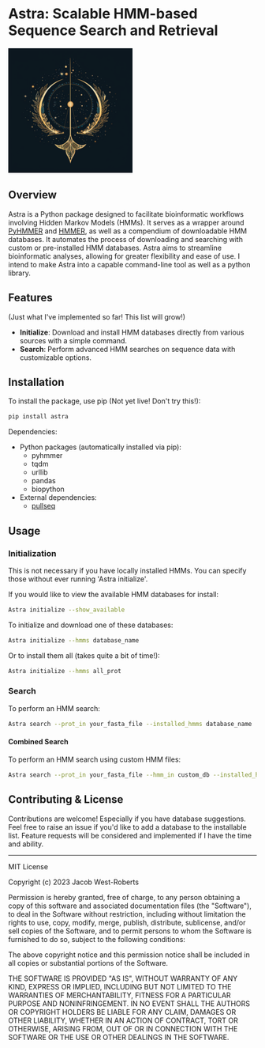 
# Astra: Scalable HMM-based Sequence Search and Retrieval

<img src="img/astra_logo.png" width="50%">
	
## Overview

Astra is a Python package designed to facilitate bioinformatic workflows involving Hidden Markov Models (HMMs). It serves as a wrapper around [PyHMMER](https://pyhmmer.readthedocs.io/en/stable/index.html) and [HMMER](http://hmmer.org/), as well as a compendium of downloadable HMM databases. It automates the process of downloading and searching with custom or pre-installed HMM databases. Astra aims to streamline bioinformatic analyses, allowing for greater flexibility and ease of use. I intend to make Astra into a capable command-line tool as well as a python library.

## Features

(Just what I've implemented so far! This list will grow!)

- **Initialize**: Download and install HMM databases directly from various sources with a simple command.
- **Search**: Perform advanced HMM searches on sequence data with customizable options.

## Installation

To install the package, use pip (Not yet live! Don't try this!):

```bash
pip install astra
```
Dependencies:

- Python packages (automatically installed via pip):
	- pyhmmer
	- tqdm
	- urllib
	- pandas
	- biopython
- External dependencies:
	- [pullseq](https://github.com/bcthomas/pullseq)

## Usage

### Initialization

This is not necessary if you have locally installed HMMs. You can specify those without ever running 'Astra initialize'.

If you would like to view the available HMM databases for install:
```bash
Astra initialize --show_available
```


To initialize and download one of these databases:

```bash
Astra initialize --hmms database_name
```

Or to install them all (takes quite a bit of time!):

```bash
Astra initialize --hmms all_prot
```


### Search

To perform an HMM search:

```bash
Astra search --prot_in your_fasta_file --installed_hmms database_name  --cut_ga --outdir example_output
```

#### Combined Search

To perform an HMM search using custom HMM files:

```bash
Astra search --prot_in your_fasta_file --hmm_in custom_db --installed_hmms pre_installed_db --cut_ga --outdir example_output
```

## Contributing & License

Contributions are welcome! Especially if you have database suggestions. Feel free to raise an issue if you'd like to add a database to the installable list. Feature requests will be considered and implemented if I have the time and ability.

---

MIT License

Copyright (c) 2023 Jacob West-Roberts

Permission is hereby granted, free of charge, to any person obtaining a copy
of this software and associated documentation files (the "Software"), to deal
in the Software without restriction, including without limitation the rights
to use, copy, modify, merge, publish, distribute, sublicense, and/or sell
copies of the Software, and to permit persons to whom the Software is
furnished to do so, subject to the following conditions:

The above copyright notice and this permission notice shall be included in all
copies or substantial portions of the Software.

THE SOFTWARE IS PROVIDED "AS IS", WITHOUT WARRANTY OF ANY KIND, EXPRESS OR
IMPLIED, INCLUDING BUT NOT LIMITED TO THE WARRANTIES OF MERCHANTABILITY,
FITNESS FOR A PARTICULAR PURPOSE AND NONINFRINGEMENT. IN NO EVENT SHALL THE
AUTHORS OR COPYRIGHT HOLDERS BE LIABLE FOR ANY CLAIM, DAMAGES OR OTHER
LIABILITY, WHETHER IN AN ACTION OF CONTRACT, TORT OR OTHERWISE, ARISING FROM,
OUT OF OR IN CONNECTION WITH THE SOFTWARE OR THE USE OR OTHER DEALINGS IN THE
SOFTWARE.